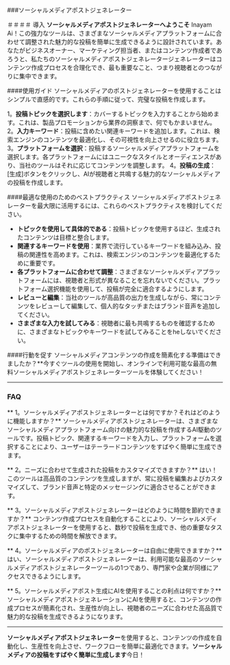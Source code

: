 ###ソーシャルメディアポストジェネレーター

＃＃＃＃ 導入
**ソーシャルメディアポストジェネレーターへようこそ** Inayam Ai！この強力なツールは、さまざまなソーシャルメディアプラットフォームに合わせて調整された魅力的な投稿を簡単に生成できるように設計されています。あなたがビジネスオーナー、マーケティング担当者、またはコンテンツ作成者であろうと、私たちのソーシャルメディアポストジェネレータージェネレーターはコンテンツ作成プロセスを合理化でき、最も重要なこと、つまり視聴者とのつながりに集中できます。

####使用ガイド
ソーシャルメディアのポストジェネレーターを使用することはシンプルで直感的です。これらの手順に従って、完璧な投稿を作成します。

1。**投稿トピックを選択します**：カバーするトピックを入力することから始めます。これは、製品プロモーションから業界の洞察まで、何でもかまいません。
2。**入力キーワード**：投稿に含めたい関連キーワードを追加します。これは、検索エンジンのコンテンツを最適化し、その可視性を向上させるのに役立ちます。
3。**プラットフォームを選択**：投稿するソーシャルメディアプラットフォームを選択します。各プラットフォームにはユニークなスタイルとオーディエンスがあり、当社のツールはそれに応じてコンテンツを調整します。
4。**投稿の生成**：[生成]ボタンをクリックし、AIが視聴者と共鳴する魅力的なソーシャルメディアの投稿を作成します。

####最適な使用のためのベストプラクティス
ソーシャルメディアポストジェネレーターを最大限に活用するには、これらのベストプラクティスを検討してください。

-  **トピックを使用して具体的である**：投稿トピックを使用するほど、生成されたコンテンツは目標と整合します。
-  **関連するキーワードを使用**：業界で流行しているキーワードを組み込み、投稿の関連性を高めます。これは、検索エンジンのコンテンツを最適化するために重要です。
-  **各プラットフォームに合わせて調整**：さまざまなソーシャルメディアプラットフォームには、視聴者と形式が異なることを忘れないでください。プラットフォーム選択機能を使用して、投稿が完全に適合するようにします。
-  **レビューと編集**：当社のツールが高品質の出力を生成しながら、常にコンテンツをレビューして編集して、個人的なタッチまたはブランド音声を追加してください。
-  **さまざまな入力を試してみる**：視聴者に最も共鳴するものを確認するために、さまざまなトピックやキーワードを試してみることをheしないでください。

####行動を促す
ソーシャルメディアコンテンツの作成を簡素化する準備はできましたか？**今すぐツールの使用を開始し、オンラインで利用可能な最高の無料ソーシャルメディアポストジェネレーターツールを体験してください！

---

### FAQ

** 1。ソーシャルメディアポストジェネレーターとは何ですか？それはどのように機能しますか？**
ソーシャルメディアポストジェネレーターは、さまざまなソーシャルメディアプラットフォーム向けの魅力的な投稿を作成するAI駆動のツールです。投稿トピック、関連するキーワードを入力し、プラットフォームを選択することにより、ユーザーはテーラードコンテンツをすばやく簡単に生成できます。

** 2。ニーズに合わせて生成された投稿をカスタマイズできますか？**
はい！このツールは高品質のコンテンツを生成しますが、常に投稿を編集およびカスタマイズして、ブランド音声と特定のメッセージングに適合させることができます。

** 3。ソーシャルメディアポストジェネレーターはどのように時間を節約できますか？**
コンテンツ作成プロセスを自動化することにより、ソーシャルメディアポストジェネレーターを使用すると、数秒で投稿を生成でき、他の重要なタスクに集中するための時間を解放できます。

** 4。ソーシャルメディアのポストジェネレーターは自由に使用できますか？**
はい、ソーシャルメディアポストジェネレーターは、利用可能な最高のソーシャルメディアポストジェネレーターツールの1つであり、専門家や企業が同様にアクセスできるようにします。

** 5。ソーシャルメディアポスト生成にAIを使用することの利点は何ですか？**
ソーシャルメディアポストジェネレーションにAIを使用すると、コンテンツの作成プロセスが簡素化され、生産性が向上し、視聴者のニーズに合わせた高品質で魅力的な投稿を生成できるようになります。

---

**ソーシャルメディアポストジェネレーター**を使用すると、コンテンツの作成を自動化し、生産性を向上させ、ワークフローを簡単に最適化できます。**ソーシャルメディアの投稿をすばやく簡単に生成します**今日！